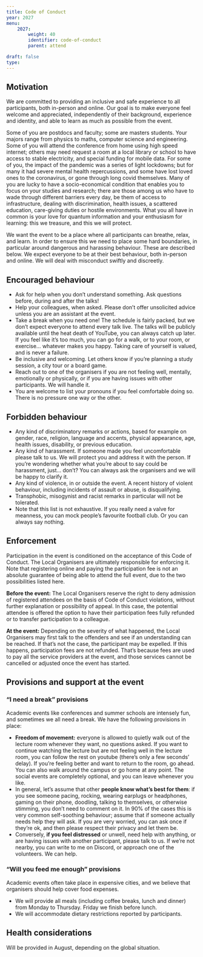 ```yaml
---
title: Code of Conduct
year: 2027
menu:
    2027:
        weight: 40
        identifier: code-of-conduct
        parent: attend

draft: false
type: 
---
```


## Motivation
We are committed to providing an inclusive and safe experience to all participants, both in-person and online. Our goal is to make everyone feel welcome and appreciated, independently of their background, experience and identity, and able to learn as much as possible from the event.

Some of you are postdocs and faculty; some are masters students. Your majors range from physics to maths, computer science and engineering. Some of you will attend the conference from home using high speed internet; others may need request a room at a local library or school to have access to stable electricity, and special funding for mobile data. For some of you, the impact of the pandemic was a series of light lockdowns; but for many it had severe mental health repercussions, and some have lost loved ones to the coronavirus, or gone through long covid themselves. Many of you are lucky to have a socio-economical condition that enables you to focus on your studies and research; there are those among us who have to wade through different barriers every day, be them of access to infrastructure, dealing with discrimination, health issues, a scattered education, care-giving duties or hostile environments. What you all have in common is your love for quantum information and your enthusiasm for learning: this we treasure, and this we will protect.

We want the event to be a place where all participants can breathe, relax, and learn. In order to ensure this we need to place some hard boundaries, in particular around dangerous and harassing behaviour. These are described below. We expect everyone to be at their best behaviour, both in-person and online. We will deal with misconduct swiftly and discreetly.

## Encouraged behaviour
- Ask for help when you don’t understand something. Ask questions before, during and after the talks!
- Help your colleagues, when asked. Please don’t offer unsolicited advice unless you are an assistant at the event.
- Take a break when you need one! The schedule is fairly packed, but we don’t expect everyone to attend every talk live. The talks will be publicly available until the heat death of YouTube, you can always catch up later. If you feel like it’s too much, you can go for a walk, or to your room, or exercise… whatever makes you happy. Taking care of yourself is valued, and is never a failure.
- Be inclusive and welcoming. Let others know if you’re planning a study session, a city tour or a board game.
- Reach out to one of the organisers if you are not feeling well, mentally, emotionally or physically, or if you are having issues with other participants. We will handle it.
- You are welcome to list your pronouns if you feel comfortable doing so. There is no pressure one way or the other.

## Forbidden behaviour
- Any kind of discriminatory remarks or actions, based for example on gender, race, religion, language and accents, physical appearance, age, health issues, disability, or previous education.
- Any kind of harassment. If someone made you feel uncomfortable please talk to us. We will protect you and address it with the person. If you’re wondering whether what you’re about to say could be harassment, just… don’t? You can always ask the organisers and we will be happy to clarify it.
- Any kind of violence, in or outside the event. A recent history of violent behaviour, including incidents of assault or abuse, is disqualifying.
- Transphobic, misogynist and racist remarks in particular will not be tolerated.
- Note that this list is not exhaustive. If you really need a valve for meanness, you can mock people’s favourite football club. Or you can always say nothing.


## Enforcement
Participation in the event is conditioned on the acceptance of this Code of Conduct. The Local Organisers are ultimately responsible for enforcing it. Note that registering online and paying the participation fee is not an absolute guarantee of being able to attend the full event, due to the two possibilities listed here.

**Before the event:** The Local Organisers reserve the right to deny admission of registered attendees on the basis of Code of Conduct violations, without further explanation or possibility of appeal. In this case, the potential attendee is offered the option to have their participation fees fully refunded or to transfer participation to a colleague.

**At the event:** Depending on the severity of what happened, the Local Organisers may first talk to the offenders and see if an understanding can be reached. If that’s not the case, the participant may be expelled. If this happens, participation fees are not refunded. That’s because fees are used to pay all the service providers at the event, and those services cannot be cancelled or adjusted once the event has started.


## Provisions and support at the event

### “I need a break” provisions
Academic events like conferences and summer schools are intensely fun, and sometimes we all need a break. We have the following provisions in place: 

- **Freedom of movement:** everyone is allowed to quietly walk out of the lecture room whenever they want, no questions asked. If you want to continue watching the lecture but are not feeling well in the lecture room, you can follow the rest on youtube (there’s only a few seconds’ delay). If you’re feeling better and want to return to the room, go ahead. You can also walk around the campus or go home at any point. The social events are completely optional, and you can leave whenever you like.
- In general, let’s assume that other **people know what’s best for them**: if you see someone pacing, rocking, wearing earplugs or headphones, gaming on their phone, doodling, talking to themselves, or otherwise stimming, you don’t need to comment on it. In 90% of the cases this is very common self-soothing behaviour; assume that if someone actually needs help they will ask. If you are very worried, you can ask once if they’re ok, and then please respect their privacy and let them be.
- Conversely, **if you feel distressed** or unwell, need help with anything, or are having issues with another participant, please talk to us. If we’re not nearby, you can write to me on Discord, or approach one of the volunteers. We can help.

### “Will you feed me enough” provisions 
Academic events often take place in expensive cities, and we believe that organisers should help cover food expenses.
- We will provide all meals (including coffee breaks, lunch and dinner) from Monday to Thursday. Friday we finish before lunch.
- We will accommodate dietary restrictions reported by participants.


## Health considerations
Will be provided in August, depending on the global situation.